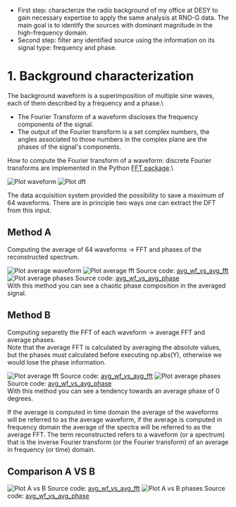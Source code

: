 - First step: characterize the radio background of my office at DESY to gain necessary expertise to apply the same analysis at RNO-G data.
   The main goal is to identify the sources with dominant magnitude in the high-frequency domain.
- Second step: filter any identified source using the information on its signal type: frequency and phase.

# 1. Background characterization
The background waveform is a superimposition of multiple sine waves, each of them described by a frequency and a phase.\
* The Fourier Transform of a waveform discloses the frequency components of the signal.
* The output of the Fourier transform is a set complex numbers, the angles associated to those numbers in the complex plane are the phases of the signal's components.

How to compute the Fourier transform of a waveform: discrete Fourier transforms are implemented in the Python [FFT package](https://docs.scipy.org/doc/scipy/reference/fft.html#).\

 ![Plot waveform](070824_15.46/wf.png)  ![Plot dft](070824_15.46/dft.png) 

The data acquisition system provided the possibility to save a maximum of 64 waveforms. There are in principle two ways one can extract the DFT from this input.

## Method A
Computing the average of 64 waveforms $\longrightarrow$ FFT and phases of the reconstructed spectrum.

![Plot average waveform](070824_15.46/avg_wf_A.png)
![Plot average fft](070824_15.46/avg_fft_A.png)
Source code: [avg_wf_vs_avg_fft](avg_wf_VS_avg_fft-NOerrors.ipynb)
![Plot average phases](070824_15.46/avg_phases_A.png)
Source code: [avg_wf_vs_avg_phase](avg_wf_VS_avg_phase-NOerrors.ipynb) \
With this method you can see a chaotic phase composition in the averaged signal.

## Method B
Computing separetly the FFT of each waveform $\longrightarrow$ average FFT and average phases.\
Note that the average FFT is calculated by averaging the absolute values, but the phases must calculated before executing np.abs(Y), otherwise we would lose the phase information.

![Plot average fft](070824_15.46/avg_fft_B.png)
Source code: [avg_wf_vs_avg_fft](avg_wf_VS_avg_fft-NOerrors.ipynb)
![Plot average phases](070824_15.46/avg_phases_B.png)
Source code: [avg_wf_vs_avg_phase](avg_wf_VS_avg_phase-NOerrors.ipynb) \
With this method you can see a tendency towards an average phase of 0 degrees.

If the average is computed in time domain the average of the waveforms will be referred to as the average waveform, if the average is computed in frequency domain the average of the spectra will be referred to as the average FFT.
The term reconstructed refers to a waveform (or a spectrum) that is the inverse Fourier transform (or the Fourier transform) of an average in frequency (or time) domain.

## Comparison A VS B

![Plot A vs B](070824_15.46/A_VS_B.png)
Source code: [avg_wf_vs_avg_fft](avg_wf_VS_avg_fft-NOerrors.ipynb)
![Plot A vs B phases](070824_15.46/A_VS_B_phases.png)
Source code: [avg_wf_vs_avg_phase](avg_wf_VS_avg_phase-NOerrors.ipynb)


